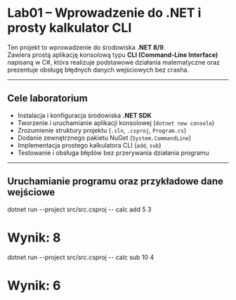 # Lab01 – Wprowadzenie do .NET i prosty kalkulator CLI

Ten projekt to wprowadzenie do środowiska **.NET 8/9**.  
Zawiera prostą aplikację konsolową typu **CLI (Command-Line Interface)** napisaną w C#, która realizuje podstawowe działania matematyczne oraz prezentuje obsługę błędnych danych wejściowych bez crasha.

---

## Cele laboratorium

- Instalacja i konfiguracja środowiska **.NET SDK**
- Tworzenie i uruchamianie aplikacji konsolowej (`dotnet new console`)
- Zrozumienie struktury projektu (`.sln`, `.csproj`, `Program.cs`)
- Dodanie zewnętrznego pakietu NuGet (`System.CommandLine`)
- Implementacja prostego kalkulatora CLI (`add`, `sub`)
- Testowanie i obsługa błędów bez przerywania działania programu

---

## Uruchamianie programu oraz przykładowe dane wejściowe

dotnet run --project src/src.csproj -- calc add 5 3

# Wynik: 8

dotnet run --project src/src.csproj -- calc sub 10 4

# Wynik: 6
